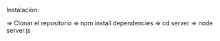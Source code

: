 Instalación:

=> Clonar el repositorio
=> npm install dependencies
=> cd server
=> node server.js



